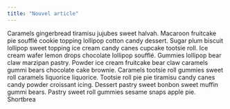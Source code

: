 ```yaml
---
title: "Nouvel article"
---
```

Caramels gingerbread tiramisu jujubes sweet halvah. Macaroon fruitcake pie soufflé cookie topping lollipop cotton candy dessert. Sugar plum biscuit lollipop sweet topping ice cream candy canes cupcake tootsie roll. Ice cream wafer lemon drops chocolate lollipop soufflé. Gummies lollipop bear claw marzipan pastry. Powder ice cream fruitcake bear claw caramels gummi bears chocolate cake brownie. Caramels tootsie roll gummies sweet roll caramels liquorice liquorice. Tootsie roll pie pie tiramisu candy canes candy powder croissant icing. Dessert pastry sweet bonbon sweet muffin gummi bears. Pastry sweet roll gummies sesame snaps apple pie. Shortbrea